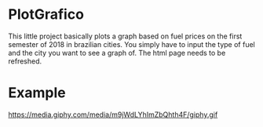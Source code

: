 # PlotGrafico
This little project basically plots a graph based on fuel prices on the first semester of 2018 in brazilian cities.
You simply have to input the type of fuel and the city you want to see a graph of. The html page needs to be refreshed.
# Example
https://media.giphy.com/media/m9jWdLYhImZbQhth4F/giphy.gif
